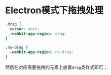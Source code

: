 # Electron模式下拖拽处理


```css
.drag {
  cursor: move;
  -webkit-app-region: drag;
}

.no-drag {
  -webkit-app-region: no-drag;
}
```

然后在对应需要拖拽的元素上放置`drag`类样式即可；